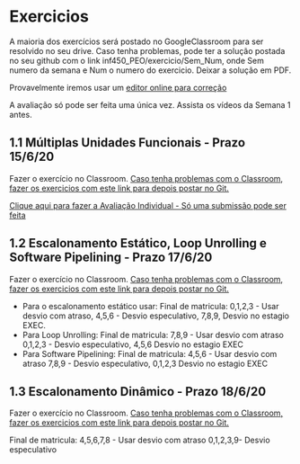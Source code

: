 # Exercicios

A maioria dos exercícios será postado no GoogleClassroom para ser resolvido no seu drive. Caso tenha problemas, pode  ter a solução postada no seu github com o link  inf450_PEO/exercicio/Sem_Num, 
onde Sem numero da semana e  Num o numero do exercicio. Deixar a solução em PDF. 

Provavelmente iremos usar um [editor online para correção](https://pdf-editor-online.com/?keyword=pdf%20editor%20online&campaignid=8967420658&adgroupid=90145005066&gclid=CjwKCAjw5Ij2BRBdEiwA0Frc9Wg4kX131nlCKaIzLwybQZl_vch1OXWJC6bP2C867S0jPS0AK1PEDRoCEgcQAvD_BwE)

A avaliação só pode ser feita uma única vez. Assista os vídeos da Semana 1 antes.


## 1.1 Múltiplas Unidades Funcionais - Prazo 15/6/20

Fazer o exercício no Classroom. [Caso tenha problemas com o Classroom, fazer os exercicios com este link para depois postar no Git.](https://docs.google.com/document/d/1Ib10ajsfOkAV2flKp2jx3ZnB1YXGRCnuYECg1935kz0/edit?usp=sharing)

[Clique aqui para fazer a Avaliação Individual - Só uma submissão pode ser feita](https://docs.google.com/forms/d/e/1FAIpQLSdKfbnEkU-fpPtYMtr0Z6kZp8bwLf6B1FGP2iGdhPP5hAm6OA/viewform?usp=sf_link)

## 1.2 Escalonamento Estático, Loop Unrolling e Software Pipelining - Prazo 17/6/20

Fazer o exercício no Classroom. [Caso tenha problemas com o Classroom, fazer os exercicios com este link para depois postar no Git.](https://docs.google.com/document/d/1iMePpBllLPABsJtC3P1knk6QhF9Mo2XuHR_l24cL4lw/edit?usp=sharing)

* Para o escalonamento estático usar: Final de matricula: 0,1,2,3 - Usar desvio com atraso,  4,5,6 - Desvio especulativo, 7,8,9, Desvio no estagio EXEC. 
* Para Loop Unrolling: Final de matricula: 7,8,9 - Usar desvio com atraso 0,1,2,3  - Desvio especulativo, 4,5,6 Desvio no estagio EXEC
* Para Software Pipelining: Final de matricula: 4,5,6 - Usar desvio com atraso 7,8,9   - Desvio especulativo, 0,1,2,3 Desvio no estagio EXEC

## 1.3 Escalonamento Dinâmico - Prazo 18/6/20

Fazer o exercício no Classroom. [Caso tenha problemas com o Classroom, fazer os exercicios com este link para depois postar no Git.](https://docs.google.com/document/d/1JEj7AfNjVGiLLP3w6dl_SSQEhomq2xYt8P81Bw6uPvI/edit?usp=sharing)

Final de matricula: 4,5,6,7,8 - Usar desvio com atraso 0,1,2,3,9- Desvio especulativo

